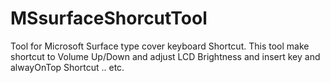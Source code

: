 MSsurfaceShorcutTool
====================

Tool for Microsoft Surface type cover keyboard Shortcut. This tool make shortcut to Volume Up/Down and adjust LCD Brightness and insert key and alwayOnTop Shortcut .. etc.

